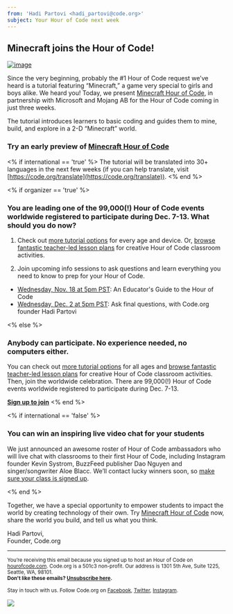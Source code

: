 ```yaml
---
from: 'Hadi Partovi <hadi_partovi@code.org>'
subject: Your Hour of Code next week
---
```



## Minecraft joins the Hour of Code!

[![image](https://code.org/images/mc/fit-500/mc_social.jpg)](https://code.org/mc)

Since the very beginning, probably the #1 Hour of Code request we’ve heard is a tutorial featuring “Minecraft,” a game very special to girls and boys alike. We heard you! Today, we present [Minecraft Hour of Code](https://code.org/mc), in partnership with Microsoft and Mojang AB for the Hour of Code coming in just three weeks.

The tutorial introduces learners to basic coding and guides them to mine, build, and explore in a 2-D “Minecraft” world.

### Try an early preview of [Minecraft Hour of Code](https://code.org/mc)

<% if international == 'true' %>
The tutorial will be translated into 30+ languages in the next few weeks (if you can help translate, visit [https://code.org/translate](https://code.org/translate)).
<% end %>

<% if organizer == 'true' %>
### You are leading one of the 99,000(!) Hour of Code events worldwide registered to participate during Dec. 7-13. What should you do now?

1) Check out [more tutorial options](https://code.org/learn) for every age and device. Or, [browse fantastic teacher-led lesson plans](https://code.org/teacher-led) for creative Hour of Code classroom activities.

2) Join upcoming info sessions to ask questions and learn everything you need to know to prep for your Hour of Code.

- [Wednesday, Nov. 18 at 5pm PST](http://www.eventbrite.com/e/an-educators-guide-to-the-hour-of-code-tickets-17987415845): An Educator's Guide to the Hour of Code
- [Wednesday, Dec. 2 at 5pm PST](http://www.eventbrite.com/e/sneak-peek-2015-hour-of-code-tutorials-tickets-17987437911): Ask final questions, with Code.org founder Hadi Partovi

<% else %>
### Anybody can participate. No experience needed, no computers either.
You can check out [more tutorial options](https://code.org/learn) for all ages and [browse fantastic teacher-led lesson plans](https://code.org/teacher-led) for creative Hour of Code classroom activities. Then, join the worldwide celebration. There are 99,000(!) Hour of Code events worldwide registered to participate during Dec. 7-13.

[**Sign up to join**](https://hourofcode.com/)
<% end %> 

<% if international == 'false' %>
### You can win an inspiring live video chat for your students 
We just announced an awesome roster of Hour of Code ambassadors who will live chat with classrooms to their first Hour of Code, including Instagram founder Kevin Systrom, BuzzFeed publisher Dao Nguyen and singer/songwriter Aloe Blacc. We’ll contact lucky winners soon, so [make sure your class is signed up](https://hourofcode.com/). 

<% end %>

Together, we have a special opportunity to empower students to impact the world by creating technology of their own. Try [Minecraft Hour of Code](https://code.org/mc) now, share the world you build, and tell us what you think. 


Hadi Partovi, <br/>
Founder, Code.org

<hr>
<p><small>You’re receiving this email because you signed up to host an Hour of Code on <a href="https://hourofcode.com/">hourofcode.com</a>. Code.org is a 501c3 non-profit. Our address is 1301 5th Ave, Suite 1225, Seattle, WA, 98101.</small> <br />
<small><strong>Don't like these emails? <a href="<%= unsubscribe_link %>">Unsubscribe here</a>.</strong></small></p>
<p><small>Stay in touch with us. Follow Code.org on
<a href="https://www.facebook.com/Code.org">Facebook</a>, <a href="https://twitter.com/codeorg">Twitter</a>, <a href="https://instagram.com/codeorg">Instagram</a>.
</small></p>

![](<%= tracking_pixel %>)